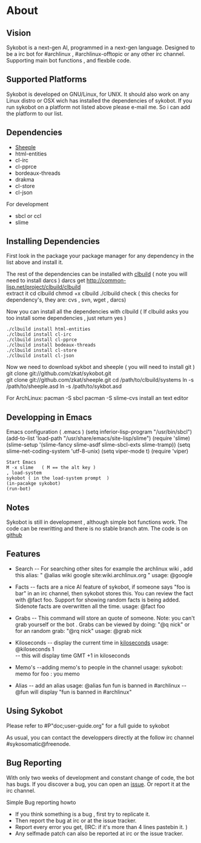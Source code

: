 About
=====

Vision
------

Sykobot is a next-gen AI, programmed in a next-gen language. Designed to be a irc bot for #archlinux , #archlinux-offtopic or any other irc channel. Supporting main bot functions , and flexbile code.


Supported Platforms
-------------------

Sykobot is developed on GNU/Linux, for UNIX. It should also work on any Linux distro or OSX wich has installed the dependencies of sykobot. 
If you run sykobot on a platform not listed above please e-mail me. So i can add the platform to our list.


Dependencies
------------
* [Sheeple][1]
* html-entities
* cl-irc
* cl-pprce
* bordeaux-threads
* drakma
* cl-store
* cl-json

For development
* sbcl or ccl
* slime

Installing Dependencies
-----------------------
First look in the package your package manager for any dependency in the list above and install it.


The rest of the dependencies can be installed with [clbuild][4] ( note you will need to install darcs )
	darcs get http://common-lisp.net/project/clbuild/clbuild	
	extract it
	cd clbuild
	chmod +x clbuild
	./clbuild check  ( this checks for dependency's, they are: cvs , svn,  wget , darcs)

Now you can install all the dependencies with clbuild ( If clbuild asks you too install some dependencies , just return yes )

	./clbuild install html-entities
	./clbuild install cl-irc
	./clbuild install cl-pprce
	./clbuild install bodeaux-threads
	./clbuild install cl-store
	./clbuild install cl-json

Now we need to download sykbot and sheeple ( you will need to install git )
	git clone git://github.com/zkat/sykobot.git  
	git clone git://github.com/zkat/sheeple.git 
	cd /path/to/clbuild/systems
	ln -s /path/to/sheeple.asd
	ln -s /path/to/sykbot.asd 

For ArchLinux:
	pacman -S sbcl
	pacman -S slime-cvs
	install an text editor 

Developping in Emacs 
--------------------

Emacs configuration  ( .emacs )
	(setq inferior-lisp-program "/usr/bin/sbcl")
	(add-to-list 'load-path "/usr/share/emacs/site-lisp/slime")
	(require 'slime)
	(slime-setup '(slime-fancy slime-asdf slime-sbcl-exts slime-tramp))
	(setq slime-net-coding-system 'utf-8-unix)
	(setq viper-mode t)
	(require 'viper)

	Start Emacs
	M -x slime   ( M == the alt key )
	, load-system 
	sykobot ( in the load-system prompt  )
	(in-pacakge sykobot)
	(run-bot)


Notes
-----

Sykobot is still in development , although simple bot functions work. The code can be rewritting and there is no stable branch atm. The code is on [github][2]


Features
--------

* Search --  For searching other sites for example the archlinux wiki , add this alias: " @alias wiki google site:wiki.archlinux.org "
		usage: @google <keyword> 
	

* Facts -- facts are a nice AI feature of sykobot, if someone says  "foo is bar" in an irc channel, then sykobot stores this. You can review the fact with @fact foo. Support for showing random facts is being added. Sidenote facts are overwritten all the time.
		usage: @fact foo

* Grabs -- This command will store an quote of someone. Note: you can't grab yourself or the bot . Grabs can be viewed by doing: "@q nick" or for an random grab: "@rq nick"
		usage: @grab nick	

* Kiloseconds -- display the current time in [kiloseconds][3] 
		usage: @kiloseconds 1  
	-- this will display  time GMT +1 in kiloseconds

* Memo's   --adding memo's to people in the channel
		usage:  sykobot: memo for foo :  you memo 

* Alias  -- add an alias 
		usage: @alias fun fun is banned in #archlinux
	 -- @fun  will display  "fun is banned in #archlinux"


Using Sykobot
-------------

Please refer to #P"doc;user-guide.org" for a full guide to sykobot

As usual, you can contact the developpers directly at the follow irc channel #sykosomatic@freenode.  

Bug Reporting
-------------

With only two weeks of development and constant change of code, the bot has bugs. If you discover a bug, you can open an [issue][5]. Or report it at the irc channel.

Simple Bug reporting howto

* If you think something is a bug , first try to replicate it. 
* Then report the bug at irc or at the issue tracker. 
* Report every error you get, (IRC:  if it's more than 4 lines pastebin it. ) 
* Any selfmade patch can also be reported at irc or the issue tracker.


[1]: http://github.com/zkat/sheeple
[2]: http://github.com/zkat/sykobot
[3]: http://bavardage.github.com/Kiloseconds
[4]: http://common-lisp.net/project/clbuild/
[5]: http://github.com/zkat/sykobot/issues
